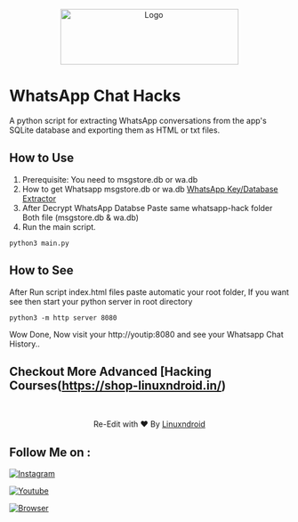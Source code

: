 
<p align="center">
  <a href="#">
    <img src="https://blogger.googleusercontent.com/img/b/R29vZ2xl/AVvXsEhOe-tzXfWFtQ6pew7MCq8rPtn6aY-HfBfGBTcnupqllQJ6kf1aWqszKyqgZ9yHntK-wBkAw1AedZFzzLUipNmMEBBixkhpeeTeJVBpBld7LW2YA4ZjnzSUuCx9Ou_16jVmjLZRTCJer-nUTIZcwqRNc7TEZZCX35vGJ8_zpH01QhYI6okNQcL7B-7idQ/s320/20230509_103108.png" alt="Logo" width="320" height="100">
  </a>

# WhatsApp Chat Hacks

A python script for extracting WhatsApp conversations from the app's SQLite database and exporting them as HTML or txt files.

## How to Use

1. Prerequisite: You need to msgstore.db or wa.db 
2. How to get Whatsapp msgstore.db or wa.db [WhatsApp Key/Database Extractor](https://github.com/YuvrajRaghuvanshiS/WhatsApp-Key-Database-Extractor)
3. After Decrypt WhatsApp Databse Paste same whatsapp-hack folder Both file (msgstore.db & wa.db)
4. Run the main script.

```shell
python3 main.py
```

## How to See
  
After Run script index.html files paste automatic your root folder, If you want see then start your python server in root directory
  
```shell
python3 -m http server 8080
```
  
Wow Done, Now visit your http://youtip:8080 and see your Whatsapp Chat History..
  
## Checkout More Advanced [Hacking Courses(https://shop-linuxndroid.in/)
  

<br>
<p align="center">Re-Edit with ❤️ By <a href="https://shop-linuxndroid.in">Linuxndroid</a></p>


## Follow Me on :

[![Instagram](https://img.shields.io/badge/IG-linuxndroid-yellowgreen?style=for-the-badge&logo=instagram)](https://www.instagram.com/linuxndroid)

[![Youtube](https://img.shields.io/badge/Youtube-linuxndroid-redgreen?style=for-the-badge&logo=youtube)](https://www.youtube.com/channel/UC2O1Hfg-dDCbUcau5QWGcgg)

[![Browser](https://img.shields.io/badge/Website-linuxndroid-yellowred?style=for-the-badge&logo=browser)](https://shop-linuxndroid.in)
